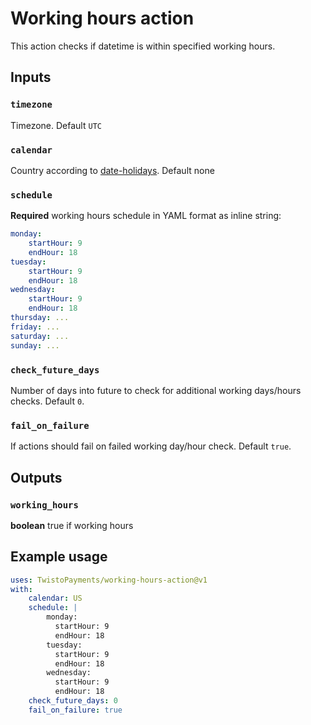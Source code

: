 # Working hours action

This action checks if datetime is within specified working hours.

## Inputs

### `timezone`

Timezone. Default `UTC`

### `calendar`

Country according to [date-holidays](https://github.com/commenthol/date-holidays#supported-countries-states-regions).
Default none

### `schedule`

**Required** working hours schedule in YAML format as inline string:

```yaml
monday:
    startHour: 9
    endHour: 18
tuesday:
    startHour: 9
    endHour: 18
wednesday:
    startHour: 9
    endHour: 18
thursday: ...
friday: ...
saturday: ...
sunday: ...
```

### `check_future_days`

Number of days into future to check for additional working days/hours checks. Default `0`.

### `fail_on_failure`

If actions should fail on failed working day/hour check. Default `true`.

## Outputs

### `working_hours`

**boolean** true if working hours

## Example usage

```yaml
uses: TwistoPayments/working-hours-action@v1
with:
    calendar: US
    schedule: |
        monday:
          startHour: 9
          endHour: 18
        tuesday:
          startHour: 9
          endHour: 18
        wednesday:
          startHour: 9
          endHour: 18
    check_future_days: 0
    fail_on_failure: true
```

